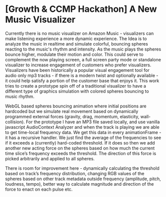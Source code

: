 # [Growth & CCMP Hackathon] A New Music Visualizer 

Currently there is no music visualizer on Amazon Music - visualizers can make listening experience a more dynamic experience. The Idea is to analyze the music in realtime and simulate colorful, bouncing spheres reacting to the music's rhythm and intensity. As the music plays the spheres bounce higher, modulate their motion and color. This could serve to complement the now playing screen, a full screen party mode or standalone visualizer to increase engagement of customers who prefer visualizers. Visualizers have been historically a popular visual engagement tool for audio only mp3 tracks - if there is a modern twist and optionally available - it could help satisfy a portion of the customer base that enjoys it. This work tries to create a prototype spin off of a traditional visualizer to have a different type of graphics simulation with colored spheres bouncing to music rhythm. 

WebGL based spheres bouncing animation where initial positions are hardcoded but we simulate real movement based on dynamically programmed external forces (gravity, drag, momentum, elasticity, wall-collision). For the prototype I have an MP3 file saved locally, and use vanilla javascript AudioContext Analyzer and when the track is playing we are able to get time-local frequency data. We get this data in every animationFrame - it has a recursive handler. We just find the average of the frequencies to see if it exceeds a (currently) hard-coded threshold. If it does so then we add another new acting force on the spheres based on how much the current time slice’s frequency exceeds the threshold. The direction of this force is picked arbitrarily and applied to all spheres.

There is room for improvement here - dynamically calculating the threshold based on track’s frequency distribution, changing RGB values of the spheres based on other track metadata outside frequency (amplitude, pitch, loudness, tempo), better way to calculate magnitude and direction of the force to enact on each pulse etc.
